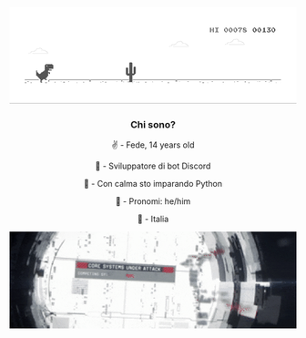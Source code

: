 ![gif](dino.gif)
### <p align=center>**Chi sono?**
<p align=center>✌️ - Fede, 14 years old

<p align=center> 🔭 - Sviluppatore di bot Discord

<p align=center>🌱 - Con calma sto imparando Python

<p align=center>💬 - Pronomi: he/him

<p align=center>📌 - Italia

![gif2](gif2.gif)